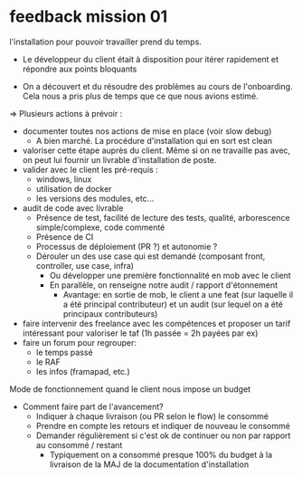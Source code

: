# feedback mission 01

l'installation pour pouvoir travailler prend du temps.
+ Le développeur du client était à disposition pour itérer rapidement et répondre aux points bloquants
- On a découvert et du résoudre des problèmes au cours de l'onboarding. Cela nous a pris plus de temps que ce que nous avions estimé.

=> Plusieurs actions à prévoir : 
- documenter toutes nos actions de mise en place (voir slow debug)
  - A bien marché. La procédure d'installation qui en sort est clean
- valoriser cette étape auprès du client. Même si on ne travaille pas avec, on peut lui fournir un livrable d'installation de poste.
- valider avec le client les pré-requis : 
    - windows, linux
    - utilisation de docker
    - les versions des modules, etc...
- audit de code avec livrable
  - Présence de test, facilité de lecture des tests, qualité, arborescence simple/complexe, code commenté
  - Présence de CI
  - Processus de déploiement (PR ?) et autonomie ?
  - Dérouler un des use case qui est demandé (composant front, controller, use case, infra)
    - Ou développer une première fonctionnalité en mob avec le client
    - En parallèle, on renseigne notre audit / rapport d'étonnement
      - Avantage: en sortie de mob, le client a une feat (sur laquelle il a été principal contributeur) et un audit (sur lequel on a été principaux contributeurs)
- faire intervenir des freelance avec les compétences et proposer un tarif intéressant pour valoriser le taf (1h passée = 2h payées par ex)
- faire un forum pour regrouper:
  - le temps passé
  - le RAF
  - les infos (framapad, etc.)

Mode de fonctionnement quand le client nous impose un budget
  - Comment faire part de l'avancement?
    - Indiquer à chaque livraison (ou PR selon le flow) le consommé
    - Prendre en compte les retours et indiquer de nouveau le consommé
    - Demander régulièrement si c'est ok de continuer ou non par rapport au consommé / restant
      - Typiquement on a consommé presque 100% du budget à la livraison de la MAJ de la documentation d'installation
    

